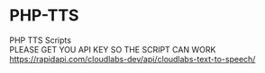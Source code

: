 # PHP-TTS
PHP TTS Scripts 
<br>
PLEASE GET YOU API KEY SO THE SCRIPT CAN WORK
https://rapidapi.com/cloudlabs-dev/api/cloudlabs-text-to-speech/
